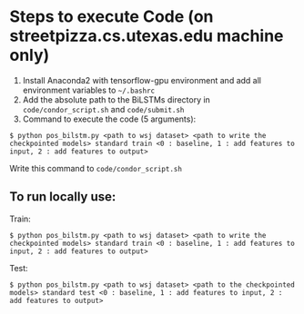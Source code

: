 # Steps to execute Code (on streetpizza.cs.utexas.edu machine only)
1. Install Anaconda2 with tensorflow-gpu environment and add all environment variables to `~/.bashrc`
2. Add the absolute path to the BiLSTMs directory in `code/condor_script.sh` and `code/submit.sh`
3. Command to execute the code (5 arguments): 

`$ python pos_bilstm.py <path to wsj dataset> <path to write the checkpointed models> standard train <0 : baseline, 1 : add features to input, 2 : add features to output>`

Write this command to `code/condor_script.sh`

## To run locally use:
Train:

`$ python pos_bilstm.py <path to wsj dataset> <path to write the checkpointed models> standard train <0 : baseline, 1 : add features to input, 2 : add features to output>`

Test:

`$ python pos_bilstm.py <path to wsj dataset> <path to the checkpointed models> standard test <0 : baseline, 1 : add features to input, 2 : add features to output>`
